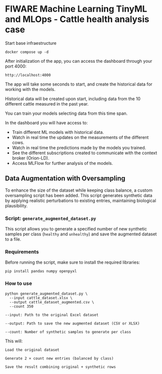 # FIWARE Machine Learning TinyML and MLOps - Cattle health analysis case

Start base infraestructure
```
docker compose up -d
```
After initialization of the app, you can access the dashboard through your port 4000:

```
http://localhost:4000
```
The app will take some seconds to start, and create the historical data for working with the models.

Historical data will be created upon start, including data from the 10 different cattle measured in the past year.

You can train your models selecting data from this time span.

In the dashboard you will have access to:
  - Train different ML models with historical data.
  - Watch in real time the updates on the measurements of the different cows.
  - Watch in real time the predictions made by the models you trained.
  - See the different subscriptions created to communicate with the context broker (Orion-LD).
  - Access MLFlow for further analysis of the models.


## Data Augmentation with Oversampling

To enhance the size of the dataset while keeping class balance, a custom oversampling script has been added. This script generates synthetic data by applying realistic perturbations to existing entries, maintaining biological plausibility.

### Script: `generate_augmented_dataset.py`

This script allows you to generate a specified number of new synthetic samples per class (`healthy` and `unhealthy`) and save the augmented dataset to a file.

### Requirements

Before running the script, make sure to install the required libraries:

```
pip install pandas numpy openpyxl
```

### How to use
```
python generate_augmented_dataset.py \
  --input cattle_dataset.xlsx \
  --output cattle_dataset_augmented.csv \
  --count 350
```
    --input: Path to the original Excel dataset

    --output: Path to save the new augmented dataset (CSV or XLSX)

    --count: Number of synthetic samples to generate per class

This will:

    Load the original dataset

    Generate 2 × count new entries (balanced by class)

    Save the result combining original + synthetic rows

